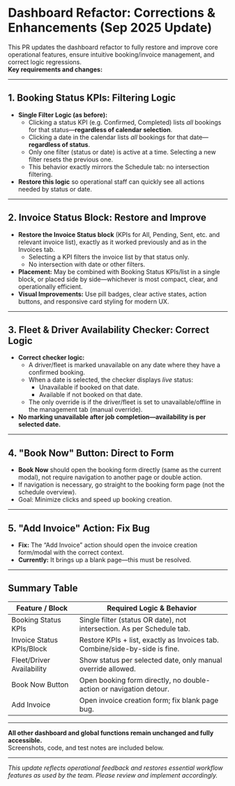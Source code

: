 # Dashboard Refactor: Corrections & Enhancements (Sep 2025 Update)

This PR updates the dashboard refactor to fully restore and improve core operational features, ensure intuitive booking/invoice management, and correct logic regressions.  
**Key requirements and changes:**

---

## 1. Booking Status KPIs: Filtering Logic

- **Single Filter Logic (as before):**
  - Clicking a status KPI (e.g. Confirmed, Completed) lists *all* bookings for that status—**regardless of calendar selection**.
  - Clicking a date in the calendar lists *all* bookings for that date—**regardless of status**.
  - Only one filter (status or date) is active at a time. Selecting a new filter resets the previous one.
  - This behavior exactly mirrors the Schedule tab: no intersection filtering.
- **Restore this logic** so operational staff can quickly see all actions needed by status or date.

---

## 2. Invoice Status Block: Restore and Improve

- **Restore the Invoice Status block** (KPIs for All, Pending, Sent, etc. and relevant invoice list), exactly as it worked previously and as in the Invoices tab.
  - Selecting a KPI filters the invoice list by that status only.
  - No intersection with date or other filters.
- **Placement:** May be combined with Booking Status KPIs/list in a single block, or placed side by side—whichever is most compact, clear, and operationally efficient.
- **Visual Improvements:** Use pill badges, clear active states, action buttons, and responsive card styling for modern UX.

---

## 3. Fleet & Driver Availability Checker: Correct Logic

- **Correct checker logic:**
  - A driver/fleet is marked unavailable on any date where they have a confirmed booking.
  - When a date is selected, the checker displays *live* status:
    - Unavailable if booked on that date.
    - Available if not booked on that date.
  - The only override is if the driver/fleet is set to unavailable/offline in the management tab (manual override).
- **No marking unavailable after job completion—availability is per selected date.**

---

## 4. "Book Now" Button: Direct to Form

- **Book Now** should open the booking form directly (same as the current modal), not require navigation to another page or double action.
- If navigation is necessary, go straight to the booking form page (not the schedule overview).
- Goal: Minimize clicks and speed up booking creation.

---

## 5. "Add Invoice" Action: Fix Bug

- **Fix:** The “Add Invoice” action should open the invoice creation form/modal with the correct context.
- **Currently:** It brings up a blank page—this must be resolved.

---

## Summary Table

| Feature / Block               | Required Logic & Behavior                                                   |
|-------------------------------|-----------------------------------------------------------------------------|
| Booking Status KPIs           | Single filter (status OR date), not intersection. As per Schedule tab.      |
| Invoice Status KPIs/Block     | Restore KPIs + list, exactly as Invoices tab. Combine/side-by-side is fine. |
| Fleet/Driver Availability     | Show status per selected date, only manual override allowed.                |
| Book Now Button               | Open booking form directly, no double-action or navigation detour.          |
| Add Invoice                   | Open invoice creation form; fix blank page bug.                             |

---

**All other dashboard and global functions remain unchanged and fully accessible.**  
Screenshots, code, and test notes are included below.

---

*This update reflects operational feedback and restores essential workflow features as used by the team. Please review and implement accordingly.*
